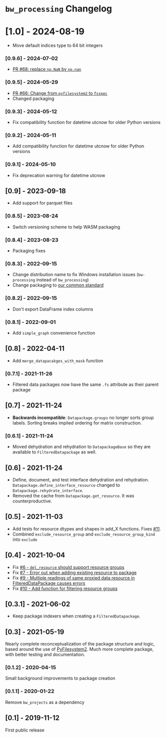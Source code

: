 # `bw_processing` Changelog

# [1.0] - 2024-08-19

* Move default indices type to 64 bit integers

### [0.9.6] - 2024-07-02

* [PR #68: replace `np.NaN` by `np.nan`](https://github.com/brightway-lca/bw_processing/pull/68)

### [0.9.5] - 2024-05-29

* [PR #66: Change from `pyfilesystem2` to `fsspec`](https://github.com/brightway-lca/bw_processing/issues/65)
* Changed packaging

### [0.9.3] - 2024-05-12

* Fix compatibility function for datetime utcnow for older Python versions

### [0.9.2] - 2024-05-11

* Add compatibility function for datetime utcnow for older Python versions

### [0.9.1] - 2024-05-10

* Fix deprecation warning for datetime utcnow

## [0.9] - 2023-09-18

* Add support for parquet files

### [0.8.5] - 2023-08-24

* Switch versioning scheme to help WASM packaging

### [0.8.4] - 2023-08-23

* Packaging fixes

### [0.8.3] - 2022-09-15

* Change distribution name to fix Windows installation issues (`bw-processing` instead of `bw_processing`)
* Change packaging to [our common standard](https://github.com/brightway-lca/cookiecutter-brightwaylib)

### [0.8.2] - 2022-09-15

* Don't export DataFrame index columns

### [0.8.1] - 2022-09-01

* Add `simple_graph` convenience function

## [0.8] - 2022-04-11

* Add `merge_datapacakges_with_mask` function

### [0.7.1] - 2021-11-26

* Filtered data packages now have the same `.fs` attribute as their parent package

## [0.7] - 2021-11-24

* **Backwards incompatible**: `Datapackage.groups` no longer sorts group labels. Sorting breaks implied ordering for matrix construction.

### [0.6.1] - 2021-11-24

* Moved dehydration and rehydration to `DatapackageBase` so they are available to `FilteredDatapackage` as well.

## [0.6] - 2021-11-24

* Define, document, and test interface dehydration and rehydration. `Datapackage.define_interface_resource` changed to `Datapackage.rehydrate_interface`.
* Removed the cache from `Datapackage.get_resource`. It was counterproductive.

## [0.5] - 2021-11-03

* Add tests for resource dtypes and shapes in add_X functions. Fixes [#11](https://github.com/brightway-lca/bw_processing/issues/11).
* Combined  `exclude_resource_group` and `exclude_resource_group_kind` into `exclude`

## [0.4] - 2021-10-04

* Fix [#6 - `del_resource` should support resource groups](https://github.com/brightway-lca/bw_processing/issues/6)
* Fix [#7 - Error out when adding existing resource to package](https://github.com/brightway-lca/bw_processing/issues/7)
* Fix [#9 - Multiple readings of same proxied data resource in FilteredDataPackage causes errors](https://github.com/brightway-lca/bw_processing/issues/9)
* Fix [#10 - Add function for filtering resource groups](https://github.com/brightway-lca/bw_processing/issues/10)

## [0.3.1] - 2021-06-02

* Keep package indexers when creating a `FilteredDatapackage`.

## [0.3] - 2021-05-19

Nearly complete reconceptualization of the package structure and logic, based around the use of [PyFilesystem2](https://docs.pyfilesystem.org/en/latest/). Much more complete package, with better testing and documentation.

### [0.1.2] - 2020-04-15

Small background improvements to package creation

### [0.1.1] - 2020-01-22

Remove `bw_projects` as a dependency

## [0.1] - 2019-11-12

First public release
